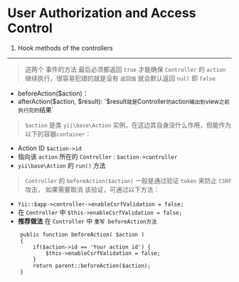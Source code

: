 User Authorization and Access Control
=====================================
1. Hook methods of the controllers
----------------------------------
> 这两个 事件的方法 最后必须都返回 `true` 才能确保 `Controller` 的 `action` 继续执行，很容易犯错的就是没有 `返回值` 就会默认返回 `null` 即 `false`

- beforeAction($action)：
- afterAction($action, $result): `$result` 就是 `Controller` 的 `action` 输出到 `view` 之前 执行完的 `结果`

> `$action` 是类 `yii\base\Action` 实例，在这边其自身没什么作用，但能作为以下的容器`container`：

- Action ID  `$action->id`
- 指向该 `action` 所在的 `Controller` : `$action->controller`
- `yii\base\Action` 的 `run()` 方法

> `Controller` 的 `beforeAction($action)` 一般是通过验证 `token` 来防止 `CSRF` 攻击， 如果需要取消 该验证，可通过以下方法：

- ```Yii::$app->controller->enableCsrfValidation = false;```
- 在 `Controller` 中 ```$this->enableCsrfValidation = false;```
- **推荐做法** 在 `Controller` 中 `重写 beforeAction方法`
```
    public function beforeAction( $action )
    {
        if($action->id == 'Your action id') {
            $this->enableCsrfValidation = false;
        }
        return parent::beforeAction($action);
    }
```


